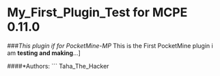 # My_First_Plugin_Test for MCPE 0.11.0
###*This plugin if for PocketMine-MP*
This is the First PocketMine plugin i am **testing and making**...]

####*Authors: ```
Taha_The_Hacker
```*
